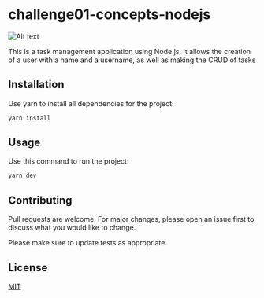 # challenge01-concepts-nodejs
![Alt text](https://cdn.discordapp.com/attachments/722847562364878858/934807403818549268/bannernodejs.png)

This is a task management application using Node.js. It allows the creation of a user with a name and a username, as well as making the CRUD of tasks

## Installation

Use yarn to install all dependencies for the project:

```bash
yarn install
```

## Usage
Use this command to run the project:
```bash
yarn dev 
```

## Contributing
Pull requests are welcome. For major changes, please open an issue first to discuss what you would like to change.

Please make sure to update tests as appropriate.

## License
[MIT](https://choosealicense.com/licenses/mit/)
